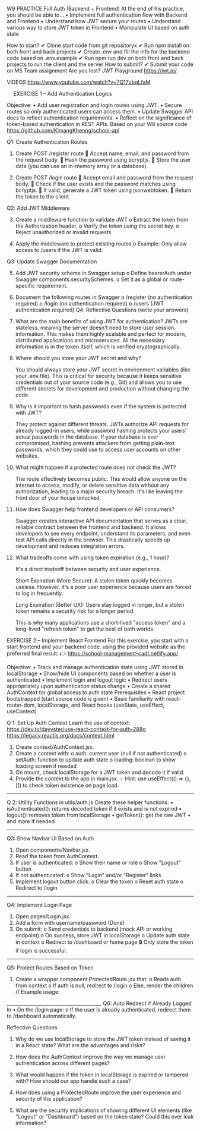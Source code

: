W9	 PRACTICE
Full Auth (Backend + Frontend)
  At the end of his practice, you should be able to…
•	Implement full authentication flow with Backend and Frontend
•	Understand how JWT secure your routes
•	Understand various way to store JWT token in Frontend
•	Manipulate UI based on auth state

  How to start?
✔	Clone start code from git repositoryx
✔	Run npm install on both front and back projects
✔	Create .env and fill the info for the backend code based on .env.example 
✔	Run  npm run dev on both front and back projects to run the client and the server
 How to submit?
✔	Submit your code on MS Team assignment
  Are you lost?
JWT Playground
https://jwt.io/

VIDEOS
https://www.youtube.com/watch?v=7Q17ubqLfaM


 
EXERCISE 1 – Add Authentication Logics

Objective:
•	Add user registration and login routes using JWT.
•	Secure routes so only authenticated users can access them.
•	Update Swagger API docs to reflect authentication requirements.
•	Reflect on the significance of token-based authentication in REST APIs.
Based on your W8 source code 
https://github.com/KimangKhenng/school-api

Q1: Create Authentication Routes

1.	Create POST /register route
	Accept name, email, and password from the request body.
	Hash the password using bcryptjs.
	Store the user data (you can use an in-memory array or a database).


2.	Create POST /login route
	Accept email and password from the request body.
	Check if the user exists and the password matches using bcryptjs.
	If valid, generate a JWT token using jsonwebtoken.
	Return the token to the client.


Q2: Add JWT Middleware

3.	Create a middleware function to validate JWT
o	Extract the token from the Authorization header.
o	Verify the token using the secret key.
o	Reject unauthorized or invalid requests.

4.	Apply the middleware to protect existing routes
o	Example: Only allow access to /users if the JWT is valid.

Q3: Update Swagger Documentation

5.	Add JWT security scheme in Swagger setup
o	Define bearerAuth under Swagger components.securitySchemes.
o	Set it as a global or route-specific requirement.

6.	Document the following routes in Swagger
o	/register (no authentication required)
o	/login (no authentication required)
o	/users (JWT authentication required)
Q4: Reflective Questions (write your answers)

7.	What are the main benefits of using JWT for authentication?
    JWTs are stateless, meaning the server doesn't need to store user session information. This makes them highly scalable and perfect for modern, distributed applications and microservices. All the necessary information is in the token itself, which is verified cryptographically.

8.	Where should you store your JWT secret and why?

    You should always store your JWT secret in environment variables (like your .env file). This is critical for security because it keeps sensitive credentials out of your source code (e.g., Git) and allows you to use different secrets for development and production without changing the code.

9.	Why is it important to hash passwords even if the system is protected with JWT?

    They protect against different threats. JWTs authorize API requests for already logged-in users, while password hashing protects your users' actual passwords in the database. If your database is ever compromised, hashing prevents attackers from getting plain-text passwords, which they could use to access user accounts on other websites.

10.	What might happen if a protected route does not check the JWT?

    The route effectively becomes public. This would allow anyone on the internet to access, modify, or delete sensitive data without any authorization, leading to a major security breach. It's like leaving the front door of your house unlocked.

11.	How does Swagger help frontend developers or API consumers?

    Swagger creates interactive API documentation that serves as a clear, reliable contract between the frontend and backend. It allows developers to see every endpoint, understand its parameters, and even test API calls directly in the browser. This drastically speeds up development and reduces integration errors.

12.	What tradeoffs come with using token expiration (e.g., 1 hour)?

    It's a direct tradeoff between security and user experience.

    Short Expiration (More Secure): A stolen token quickly becomes useless. However, it's a poor user experience because users are forced to log in frequently.
    
    Long Expiration (Better UX): Users stay logged in longer, but a stolen token remains a security risk for a longer period.

    This is why many applications use a short-lived "access token" and a long-lived "refresh token" to get the best of both worlds.










EXERCISE 2 – Implement React Frontend
For this exercise, you start with a start frontend and your backend code.
using the provided website as the preferred final result:
👉 https://school-management-cadt.netlify.app/

Objective:
•	Track and manage authentication state using JWT stored in localStorage
•	Show/hide UI components based on whether a user is authenticated
•	Implement login and logout logic
•	Redirect users appropriately upon authentication status change
•	Create a shared AuthContext for global access to auth state
Prerequisites
•	React project bootstrapped (start source code is given)
•	Basic familiarity with react-router-dom, localStorage, and React hooks (useState, useEffect, useContext)

Q 1: Set Up Auth Context
Learn the use of context: https://dev.to/dayvster/use-react-context-for-auth-288g
https://legacy.reactjs.org/docs/context.html

1.	Create context/AuthContext.jsx.
2.	Create a context with:
o	auth: current user (null if not authenticated)
o	setAuth: function to update auth state
o	loading: boolean to show loading screen if needed
3.	On mount, check localStorage for a JWT token and decode it if valid.
4.	Provide the context to the app in main.jsx.
💡 Hint: use useEffect(() => {}, []) to check token existence on page load.
________________________________________
Q 2: Utility Functions in utils/auth.js
Create these helper functions:
•	isAuthenticated(): returns decoded token if it exists and is not expired
•	logout(): removes token from localStorage
•	getToken(): get the raw JWT 
•	and more if needed
________________________________________
Q3: Show Navbar UI Based on Auth
1.	Open components/Navbar.jsx.
2.	Read the token from AuthContext.
3.	If user is authenticated:
o	Show their name or role
o	Show "Logout" button
4.	If not authenticated:
o	Show "Login" and/or "Register" links
5.	Implement logout button click:
o	Clear the token
o	Reset auth state
o	Redirect to /login
________________________________________
Q4: Implement Login Page
1.	Open pages/Login.jsx.
2.	Add a form with username/password (Done)
3.	On submit:
o	Send credentials to backend (mock API or working endpoint)
o	On success, store JWT in localStorage
o	Update auth state in context
o	Redirect to /dashboard or home page
🔒 Only store the token if login is successful.
________________________________________
Q5: Protect Routes Based on Token
1.	Create a wrapper component ProtectedRoute.jsx that:
o	Reads auth from context
o	If auth is null, redirect to /login
o	Else, render the children
// Example usage:
<ProtectedRoute>
<Dashboard />
</ProtectedRoute>
________________________________________
Q6: Auto Redirect if Already Logged In
•	On the /login page:
o	If the user is already authenticated, redirect them to /dashboard automatically.


Reflective Questions

1.	Why do we use localStorage to store the JWT token instead of saving it in a React state? What are the advantages and risks?

2.	How does the AuthContext improve the way we manage user authentication across different pages?

3.	What would happen if the token in localStorage is expired or tampered with? How should our app handle such a case?

4.	How does using a ProtectedRoute improve the user experience and security of the application?

5.	What are the security implications of showing different UI elements (like "Logout" or "Dashboard") based on the token state? Could this ever leak information?




